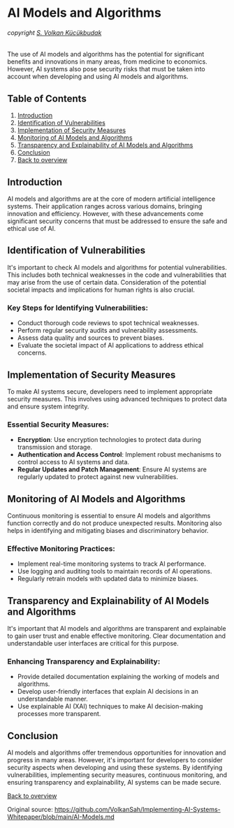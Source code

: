 # AI Models and Algorithms

###### copyright [S. Volkan Kücükbudak](https://github.com/volkansah)

The use of AI models and algorithms has the potential for significant benefits and innovations in many areas, from medicine to economics. However, AI systems also pose security risks that must be taken into account when developing and using AI models and algorithms.

## Table of Contents
1. [Introduction](#introduction)
2. [Identification of Vulnerabilities](#identification-of-vulnerabilities)
3. [Implementation of Security Measures](#implementation-of-security-measures)
4. [Monitoring of AI Models and Algorithms](#monitoring-of-ai-models-and-algorithms)
5. [Transparency and Explainability of AI Models and Algorithms](#transparency-and-explainability-of-ai-models-and-algorithms)
6. [Conclusion](#conclusion)
7. [Back to overview](README.md#Topics)

## Introduction
AI models and algorithms are at the core of modern artificial intelligence systems. Their application ranges across various domains, bringing innovation and efficiency. However, with these advancements come significant security concerns that must be addressed to ensure the safe and ethical use of AI.

## Identification of Vulnerabilities
It's important to check AI models and algorithms for potential vulnerabilities. This includes both technical weaknesses in the code and vulnerabilities that may arise from the use of certain data. Consideration of the potential societal impacts and implications for human rights is also crucial.

### Key Steps for Identifying Vulnerabilities:
- Conduct thorough code reviews to spot technical weaknesses.
- Perform regular security audits and vulnerability assessments.
- Assess data quality and sources to prevent biases.
- Evaluate the societal impact of AI applications to address ethical concerns.

## Implementation of Security Measures
To make AI systems secure, developers need to implement appropriate security measures. This involves using advanced techniques to protect data and ensure system integrity.

### Essential Security Measures:
- **Encryption**: Use encryption technologies to protect data during transmission and storage.
- **Authentication and Access Control**: Implement robust mechanisms to control access to AI systems and data.
- **Regular Updates and Patch Management**: Ensure AI systems are regularly updated to protect against new vulnerabilities.

## Monitoring of AI Models and Algorithms
Continuous monitoring is essential to ensure AI models and algorithms function correctly and do not produce unexpected results. Monitoring also helps in identifying and mitigating biases and discriminatory behavior.

### Effective Monitoring Practices:
- Implement real-time monitoring systems to track AI performance.
- Use logging and auditing tools to maintain records of AI operations.
- Regularly retrain models with updated data to minimize biases.

## Transparency and Explainability of AI Models and Algorithms
It's important that AI models and algorithms are transparent and explainable to gain user trust and enable effective monitoring. Clear documentation and understandable user interfaces are critical for this purpose.

### Enhancing Transparency and Explainability:
- Provide detailed documentation explaining the working of models and algorithms.
- Develop user-friendly interfaces that explain AI decisions in an understandable manner.
- Use explainable AI (XAI) techniques to make AI decision-making processes more transparent.

## Conclusion
AI models and algorithms offer tremendous opportunities for innovation and progress in many areas. However, it's important for developers to consider security aspects when developing and using these systems. By identifying vulnerabilities, implementing security measures, continuous monitoring, and ensuring transparency and explainability, AI systems can be made secure.

[Back to overview](README.md#Topics)


Original source: https://github.com/VolkanSah/Implementing-AI-Systems-Whitepaper/blob/main/AI-Models.md
